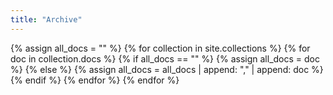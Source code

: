 ```yaml
---
title: "Archive"
---
```


<div class="entries-by-year">
  {% assign all_docs = "" %}
  {% for collection in site.collections %}
    {% for doc in collection.docs %}
      {% if all_docs == "" %}
        {% assign all_docs = doc %}
      {% else %}
        {% assign all_docs = all_docs | append: "," | append: doc %}
      {% endif %}
    {% endfor %}
  {% endfor %}
</div>
